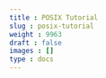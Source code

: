 ```yaml
---
title : POSIX Tutorial
slug : posix-tutorial
weight : 9963
draft : false
images : []
type : docs
---
```


